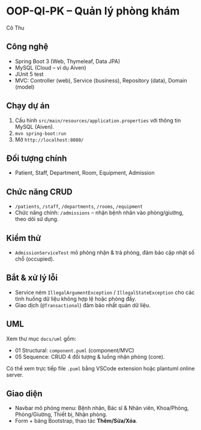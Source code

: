 # OOP-Ql-PK – Quản lý phòng khám
Cô Thu

## Công nghệ
- Spring Boot 3 (Web, Thymeleaf, Data JPA)
- MySQL (Cloud – ví dụ Aiven)
- JUnit 5 test
- MVC: Controller (web), Service (business), Repository (data), Domain (model)

## Chạy dự án
1. Cấu hình `src/main/resources/application.properties` với thông tin MySQL (Aiven).
2. `mvn spring-boot:run`
3. Mở `http://localhost:8080/`

## Đối tượng chính
- Patient, Staff, Department, Room, Equipment, Admission

## Chức năng CRUD
- `/patients`, `/staff`, `/departments`, `/rooms`, `/equipment`
- Chức năng chính: `/admissions` – nhận bệnh nhân vào phòng/giường, theo dõi sử dụng.

## Kiểm thử
- `AdmissionServiceTest` mô phỏng nhận & trả phòng, đảm bảo cập nhật số chỗ (occupied).

## Bắt & xử lý lỗi
- Service ném `IllegalArgumentException` / `IllegalStateException` cho các tình huống dữ liệu không hợp lệ hoặc phòng đầy.
- Giao dịch (`@Transactional`) đảm bảo nhất quán dữ liệu.

## UML
Xem thư mục `docs/uml` gồm:
- 01 Structural: `component.puml` (component/MVC)
- 05 Sequence: CRUD 4 đối tượng & luồng nhận phòng (core).

Có thể xem trực tiếp file `.puml` bằng VSCode extension hoặc plantuml online server.

## Giao diện
- Navbar mô phỏng menu: Bệnh nhân, Bác sĩ & Nhân viên, Khoa/Phòng, Phòng/Giường, Thiết bị, Nhận phòng.
- Form + bảng Bootstrap, thao tác **Thêm/Sửa/Xóa**.

